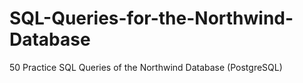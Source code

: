 # SQL-Queries-for-the-Northwind-Database
50 Practice SQL Queries of the Northwind Database (PostgreSQL)
